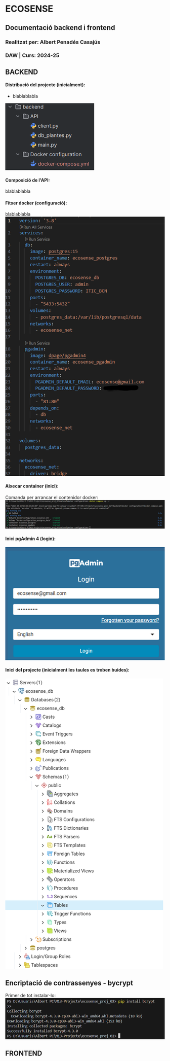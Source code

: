 # ECOSENSE
## Documentació backend i frontend 
### Realitzat per: Albert Penadés Casajús
### DAW |  Curs: 2024-25 


## BACKEND
####  Distribució del projecte (inicialment):

- blablablabla

![Inici.png](img.png)

#### Composició de l'API:
blablablabla


#### Fitxer docker (configuració):
blablablabla
![Configuracio ficher docker-compose.yml](image-3.png)

#### Aixecar container (inici):
Comanda per arrancar el contenidor docker:
![Aixecar container](image-1.png)

#### Inici pgAdmin 4 (login):
![login pgadmin 4](image-2.png)

#### Inici del projecte (inicialment les taules es troben buides):
![Projecte amb pgAdmin 4](image-4.png)


## Encriptació de contrassenyes - bycrypt 
Primer de tot instalar-lo:
![img_1.png](img_1.png)








## FRONTEND